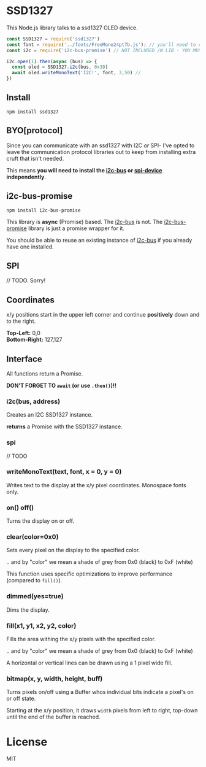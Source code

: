 # SSD1327
This Node.js library talks to a ssd1327 OLED device.

```js
const SSD1327 = require('ssd1327')
const font = require('../fonts/FreeMono24pt7b.js'); // you'll need to run convertAdafruitFont.js to get a font
const i2c = require('i2c-bus-promise') // NOT INCLUDED /W LIB - YOU MUST INSTALL!

i2c.open(1).then(async (bus) => {
  const oled = SSD1327.i2c(bus, 0x3D)
  await oled.writeMonoText('I2C!', font, 3,50) //
})
```

## Install

```
npm install ssd1327
```

## BYO[protocol]
Since you can communicate with an ssd1327 with I2C _or_ SPI- I've opted to leave the communication protocol
libraries out to keep from installing extra cruft that isn't needed.

This means **you will need to install the [i2c-bus](https://www.npmjs.com/package/i2c-bus) or
[spi-device](https://www.npmjs.com/package/spi-device) independently**.

## i2c-bus-promise
```
npm install i2c-bus-promise
```
This library is **async** (Promise) based. The [i2c-bus](https://www.npmjs.com/package/i2c-bus) is not. The
[i2c-bus-promise](https://www.npmjs.com/package/i2c-bus-promise) library is just a promise wrapper for it.

You should be able to reuse an existing instance of [i2c-bus](https://www.npmjs.com/package/i2c-bus) if you
already have one installed.

## SPI
// TODO. Sorry!

## Coordinates
x/y positions start in the upper left corner and continue **positively** down and to the right.

**Top-Left:** 0,0<br>
**Bottom-Right:** 127,127

## Interface

All functions return a Promise.

**DON'T FORGET TO `await` (or use `.then()`)!!**

### i2c(bus, address)
Creates an I2C SSD1327 instance.

**returns** a Promise with the SSD1327 instance.

### spi
// TODO

### writeMonoText(text, font, x = 0, y = 0)
Writes text to the display at the x/y pixel coordinates. Monospace fonts only.

### on() off()
Turns the display on or off.

### clear(color=0x0)
Sets every pixel on the display to the specified color.

.. and by "color" we mean a shade of grey from 0x0 (black) to 0xF (white)

This function uses specific optimizations to improve performance (compared to `fill()`).

### dimmed(yes=true)
Dims the display.

### fill(x1, y1, x2, y2, color)
Fills the area withing the x/y pixels with the specified color.

.. and by "color" we mean a shade of grey from 0x0 (black) to 0xF (white)

A horizontal or vertical lines can be drawn using a 1 pixel wide fill.

### bitmap(x, y, width, height, buff)
Turns pixels on/off using a Buffer whos individual bits indicate
a pixel's on or off state.

Starting at the x/y position, it draws `width` pixels from left to right, top-down until the end of the buffer
is reached.

# License
MIT
